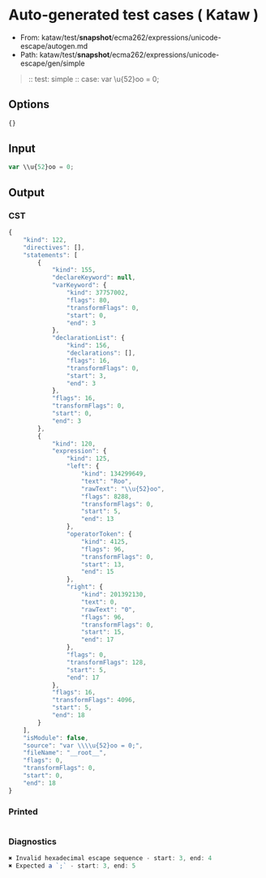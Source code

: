 # Auto-generated test cases ( Kataw )
- From: kataw/test/__snapshot__/ecma262/expressions/unicode-escape/autogen.md
- Path: kataw/test/__snapshot__/ecma262/expressions/unicode-escape/gen/simple
> :: test: simple
> :: case: var \\u{52}oo = 0;
## Options

`````js
{}
`````
## Input

`````js
var \\u{52}oo = 0;
`````
## Output

### CST

```javascript
{
    "kind": 122,
    "directives": [],
    "statements": [
        {
            "kind": 155,
            "declareKeyword": null,
            "varKeyword": {
                "kind": 37757002,
                "flags": 80,
                "transformFlags": 0,
                "start": 0,
                "end": 3
            },
            "declarationList": {
                "kind": 156,
                "declarations": [],
                "flags": 16,
                "transformFlags": 0,
                "start": 3,
                "end": 3
            },
            "flags": 16,
            "transformFlags": 0,
            "start": 0,
            "end": 3
        },
        {
            "kind": 120,
            "expression": {
                "kind": 125,
                "left": {
                    "kind": 134299649,
                    "text": "Roo",
                    "rawText": "\\u{52}oo",
                    "flags": 8288,
                    "transformFlags": 0,
                    "start": 5,
                    "end": 13
                },
                "operatorToken": {
                    "kind": 4125,
                    "flags": 96,
                    "transformFlags": 0,
                    "start": 13,
                    "end": 15
                },
                "right": {
                    "kind": 201392130,
                    "text": 0,
                    "rawText": "0",
                    "flags": 96,
                    "transformFlags": 0,
                    "start": 15,
                    "end": 17
                },
                "flags": 0,
                "transformFlags": 128,
                "start": 5,
                "end": 17
            },
            "flags": 16,
            "transformFlags": 4096,
            "start": 5,
            "end": 18
        }
    ],
    "isModule": false,
    "source": "var \\\\u{52}oo = 0;",
    "fileName": "__root__",
    "flags": 0,
    "transformFlags": 0,
    "start": 0,
    "end": 18
}
```

### Printed

```javascript

```

### Diagnostics

```javascript
✖ Invalid hexadecimal escape sequence - start: 3, end: 4
✖ Expected a `;` - start: 3, end: 5

```

